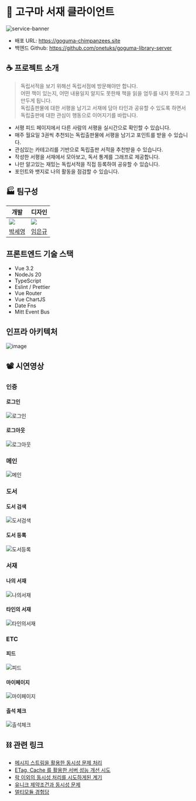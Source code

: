 # 🍠 고구마 서재 클라이언트
![service-banner](https://github.com/user-attachments/assets/318a2bf2-bf5a-484c-a0ea-fbf24a68d72e)
- 배포 URL: https://goguma-chimpanzees.site
- 백엔드 Github: https://github.com/onetuks/goguma-library-server
## ☕️ 프로젝트 소개
> 독립서적을 보기 위해선 독립서점에 방문해야만 합니다.<br/>
  어떤 책이 있는지, 어떤 내용일지 알지도 못한채 책을 읽을 엄두를 내지 못하고 그만두게 됩니다.<br/>
  독립출판물에 대한 서평을 남기고 서재에 담아 타인과 공유할 수 있도록 하면서 독립출판에 대한 관심이 행동으로 이어지기를 바랍니다.<br/>
- 서평 피드 페이지에서 다른 사람의 서평을 실시간으로 확인할 수 있습니다.
- 매주 월요일 3권씩 추천되는 독립출판물에 서평을 남기고 포인트를 받을 수 있습니다.
- 관심있는 카테고리를 기반으로 독립출판 서적을 추천받을 수 있습니다.
- 작성한 서평을 서재에서 모아보고, 독서 통계를 그래프로 제공합니다.
- 나만 알고있는 재밌는 독립서적을 직접 등록하여 공유할 수 있습니다.
- 포인트와 뱃지로 나의 활동을 점검할 수 있습니다.
## 🏭 팀구성

| 개발                                                        | 디자인                                                        |
| --------------------------------------------------------- | ---------------------------------------------------------- |
| ![](https://avatars.githubusercontent.com/u/54990890?v=4) | ![](https://avatars.githubusercontent.com/u/178856248?v=4) |
| [박세영](https://www.github.com/onetuks)                     | [임은규](https://github.com/potatonian12345)                  |

## 프론트엔드 기술 스택
- Vue 3.2
- NodeJs 20
- TypeScript
- Eslint / Prettier
- Vue Router
- Vue ChartJS
- Date Fns
- Mitt Event Bus
## 인프라 아키텍처
![image](https://github.com/user-attachments/assets/cf903f00-565d-4bb1-ab8e-faf5c6764489)

## 📽️ 시연영상
### 인증
#### 로그인
![로그인](https://github.com/user-attachments/assets/e5221910-4cee-4404-8f4c-29d99a54d162)
#### 로그아웃
![로그아웃](https://github.com/user-attachments/assets/00c3d7a1-fe54-4472-a7c1-adb62c8dea5f)
### 메인
![메인](https://github.com/user-attachments/assets/f1be50d1-d668-421c-bb06-ff78d28c73ba)
### 도서
#### 도서 검색
![도서검색](https://github.com/user-attachments/assets/1b5e08d0-0ebc-4e96-9dab-6c68b660ce57)
#### 도서 등록
![도서등록](https://github.com/user-attachments/assets/684cd0d5-3583-4f38-a1f3-a80bb7447753)
### 서재
#### 나의 서재
![나의서재](https://github.com/user-attachments/assets/021413fb-9196-49b1-9151-5d04d9f90e4b)
#### 타인의 서재
![타인의서재](https://github.com/user-attachments/assets/151e3dba-ce69-49a3-8476-923280902768)
### ETC
#### 피드
![피드](https://github.com/user-attachments/assets/b7a8a829-90a0-456f-add0-19874a0e8ede)
#### 마이페이지
![마이페이지](https://github.com/user-attachments/assets/9b52e5f2-f90e-4153-a63a-a4816aecfc1c)
#### 출석 체크
![출석체크](https://github.com/user-attachments/assets/dca8d471-d57e-4ab6-a38c-40afec19e4ec)
## ⛓️ 관련 링크
- [메시지 스트림을 활용한 동시성 문제 처리](https://velog.io/@onetuks/락-말고-동시성-문제-처리하기)
- [ETag, Cache 를 활용한 서버 성능 개선 시도](https://velog.io/@onetuks/ETag와-캐시로-서버-성능-올리기)
- [락 이외의 동시성 처리를 시도하게된 계기](https://velog.io/@onetuks/Transactional-과-비관적-락)
- [유니크 제약조건과 동시성 문제](https://velog.io/@onetuks/도서-등록-동시성-문제-해결)
- [멀티모듈 경험담](https://velog.io/@onetuks/멀티모듈-경험담)

